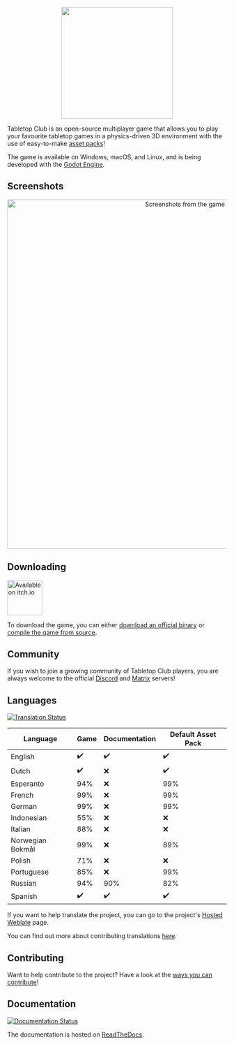 <p align="center">
  <img src="tabletop_club_logo.svg" width="256"><br>
</p>

Tabletop Club is an open-source multiplayer game that allows you to play your
favourite tabletop games in a physics-driven 3D environment with the use of
easy-to-make
[asset packs](https://tabletop-club.readthedocs.io/en/stable/custom_assets/asset_packs/index.html)!

The game is available on Windows, macOS, and Linux, and is being developed with
the [Godot Engine](https://godotengine.org/).

## Screenshots

<p align="center">
  <img src="screenshots.jpg" alt="Screenshots from the game" width="800">
</p>

## Downloading

<p>
  <a href="https://drwhut.itch.io/tabletop-club"><img src="https://static.itch.io/images/badge-color.svg" alt="Available on itch.io" height="80"></a>
</p>

To download the game, you can either
[download an official binary](https://tabletop-club.readthedocs.io/en/stable/general/download/downloading_binaries.html)
or
[compile the game from source](https://tabletop-club.readthedocs.io/en/stable/general/download/compiling_from_source.html).

## Community

If you wish to join a growing community of Tabletop Club players, you are always
welcome to the official [Discord](https://discord.gg/GqYkGV4WwX) and
[Matrix](https://matrix.to/#/#tabletop-club:matrix.org) servers!

## Languages

[![Translation Status](https://hosted.weblate.org/widgets/tabletop-club/-/svg-badge.svg)](https://hosted.weblate.org/engage/tabletop-club/)

Language         | Game               | Documentation      | Default Asset Pack
---------------- | ------------------ | ------------------ | ------------------
English          | :heavy_check_mark: | :heavy_check_mark: | :heavy_check_mark:
Dutch            | :heavy_check_mark: | :x:                | :heavy_check_mark:
Esperanto        | 94%                | :x:                | 99%
French           | 99%                | :x:                | 99%
German           | 99%                | :x:                | 99%
Indonesian       | 55%                | :x:                | :x:
Italian          | 88%                | :x:                | :x:
Norwegian Bokmål | 99%                | :x:                | 89%
Polish           | 71%                | :x:                | :x:
Portuguese       | 85%                | :x:                | 99%
Russian          | 94%                | 90%                | 82%
Spanish          | :heavy_check_mark: | :heavy_check_mark: | :heavy_check_mark:

If you want to help translate the project, you can go to the project's
[Hosted Weblate](https://hosted.weblate.org/engage/tabletop-club/) page.

You can find out more about contributing translations
[here](https://tabletop-club.readthedocs.io/en/stable/general/contributing/ways_to_contribute.html#translating-the-project).

## Contributing

Want to help contribute to the project? Have a look at the
[ways you can contribute](https://tabletop-club.readthedocs.io/en/stable/general/contributing/ways_to_contribute.html)!

## Documentation

[![Documentation Status](https://readthedocs.org/projects/tabletop-club/badge/?version=latest)](https://tabletop-club.readthedocs.io/en/stable/?badge=latest)

The documentation is hosted on [ReadTheDocs](https://tabletop-club.readthedocs.io/en/stable).
